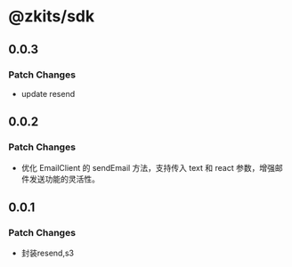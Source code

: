 # @zkits/sdk

## 0.0.3

### Patch Changes

- update resend

## 0.0.2

### Patch Changes

- 优化 EmailClient 的 sendEmail 方法，支持传入 text 和 react 参数，增强邮件发送功能的灵活性。

## 0.0.1

### Patch Changes

- 封装resend,s3
